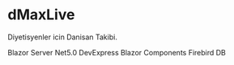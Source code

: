 # dMaxLive
Diyetisyenler icin Danisan Takibi.

Blazor Server
Net5.0
DevExpress Blazor Components
Firebird DB
